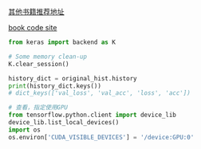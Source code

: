 [其他书籍推荐地址](https://mp.weixin.qq.com/s/xTR0SZK3bn2imM78ol6Q5g)

[book code site](https://github.com/fchollet/deep-learning-with-python-notebooks)

```python
from keras import backend as K

# Some memory clean-up
K.clear_session()

history_dict = original_hist.history
print(history_dict.keys())
# dict_keys(['val_loss', 'val_acc', 'loss', 'acc'])

# 查看，指定使用GPU
from tensorflow.python.client import device_lib
device_lib.list_local_devices()
import os
os.environ['CUDA_VISIBLE_DEVICES'] = '/device:GPU:0'

```

